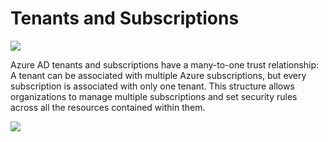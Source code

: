 # Tenants and Subscriptions

![](<../../.gitbook/assets/image (9).png>)

Azure AD tenants and subscriptions have a many-to-one trust relationship: A tenant can be associated with multiple Azure subscriptions, but every subscription is associated with only one tenant. This structure allows organizations to manage multiple subscriptions and set security rules across all the resources contained within them.

![](<../../.gitbook/assets/image (5).png>)
